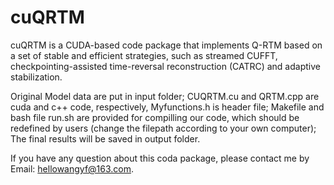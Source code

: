 # cuQRTM
cuQRTM is a CUDA-based code package that implements Q-RTM based on a set of stable and efficient strategies, such as streamed CUFFT, checkpointing-assisted time-reversal reconstruction (CATRC) and adaptive stabilization.

Original Model data are put in input folder;
CUQRTM.cu and QRTM.cpp are cuda and c++ code, respectively, Myfunctions.h is header file;
Makefile and bash file run.sh are provided for compilling our code, which should be redefined by users (change the filepath according to your own computer);
The final results will be saved in output folder.

If you have any question about this coda package, please contact me by Email: hellowangyf@163.com.
